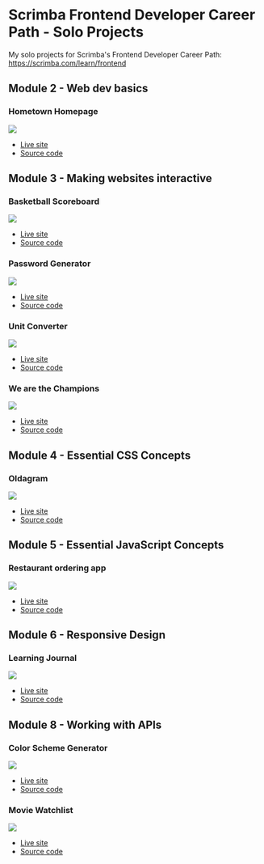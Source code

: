 # Scrimba Frontend Developer Career Path - Solo Projects

My solo projects for Scrimba's Frontend Developer Career Path: https://scrimba.com/learn/frontend

## Module 2 - Web dev basics

### Hometown Homepage

![](m2-hometown-homepage/screenshot.png)

- [Live site](https://helenclx.github.io/Scrimba-Frontend-Solo-Projects/m2-hometown-homepage/)
- [Source code](https://github.com/helenclx/Scrimba-Frontend-Solo-Projects/tree/main/m2-hometown-homepage)

## Module 3 - Making websites interactive

### Basketball Scoreboard

![](m3-basketball-scoreboard/screenshot.png)

- [Live site](https://helenclx.github.io/Scrimba-Frontend-Solo-Projects/m3-basketball-scoreboard/)
- [Source code](https://github.com/helenclx/Scrimba-Frontend-Solo-Projects/tree/main/m3-basketball-scoreboard)

### Password Generator

![](m3-password-generator/screenshot.png)

- [Live site](https://helenclx.github.io/Scrimba-Frontend-Solo-Projects/m3-password-generator/)
- [Source code](https://github.com/helenclx/Scrimba-Frontend-Solo-Projects/tree/main/m3-password-generator)

### Unit Converter

![](m3-unit-converter/screenshot.png)

- [Live site](https://helenclx.github.io/Scrimba-Frontend-Solo-Projects/m3-unit-converter/)
- [Source code](https://github.com/helenclx/Scrimba-Frontend-Solo-Projects/tree/main/m3-unit-converter)

### We are the Champions

![](m3-we-are-the-champions/screenshot.png)

- [Live site](https://helenclx.github.io/Scrimba-Frontend-Solo-Projects/m3-we-are-the-champions/)
- [Source code](https://github.com/helenclx/Scrimba-Frontend-Solo-Projects/tree/main/m3-we-are-the-champions)

## Module 4 - Essential CSS Concepts

### Oldagram

![](m4-oldagram/screenshot.png)

- [Live site](https://helenclx.github.io/Scrimba-Frontend-Solo-Projects/m4-oldagram/)
- [Source code](https://github.com/helenclx/Scrimba-Frontend-Solo-Projects/tree/main/m4-oldagram)

## Module 5 - Essential JavaScript Concepts

### Restaurant ordering app

![](m5-restaurant-ordering-app/screenshot.png)

- [Live site](https://helenclx.github.io/Scrimba-Frontend-Solo-Projects/m5-restaurant-ordering-app/)
- [Source code](https://github.com/helenclx/Scrimba-Frontend-Solo-Projects/tree/main/m5-restaurant-ordering-app)

## Module 6 - Responsive Design

### Learning Journal

![](m6-learning-journal/screenshot.png)

- [Live site](https://helenclx.github.io/Scrimba-Frontend-Solo-Projects/m6-learning-journal/)
- [Source code](https://github.com/helenclx/Scrimba-Frontend-Solo-Projects/tree/main/m6-learning-journal)

## Module 8 - Working with APIs

### Color Scheme Generator

![](m8-color-scheme-generator/screenshot.png)

- [Live site](https://helenclx.github.io/Scrimba-Frontend-Solo-Projects/m8-color-scheme-generator/)
- [Source code](https://github.com/helenclx/Scrimba-Frontend-Solo-Projects/tree/main/m8-color-scheme-generator)

### Movie Watchlist

![](m8-movie-watchlist/screenshot.png)

- [Live site](https://helenclx.github.io/Scrimba-Frontend-Solo-Projects/m8-movie-watchlist/)
- [Source code](https://github.com/helenclx/Scrimba-Frontend-Solo-Projects/tree/main/m8-movie-watchlist)
